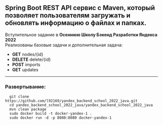 ## Spring Boot REST API сервис с Maven, который позволяет пользователям загружать и обновлять информацию о файлах и папках.  

Вступительное задание в __Осеннюю Школу Бэкенд Разработки Яндекса 2022__  
Реализованы базовые задачи и дополнительная задача:  
- __GET__ nodes/{id}
- __DELETE__ delete/{id}
- __POST__ imports
- __GET__ updates  
---
### Развертывание:
``` 
  git clone https://github.com/l92169/yandex_backend_school_2022_java.git  
  cd yandex_backend_school_2022_java/yandex_backend_school_2022_java  
  mvn clean package  
  sudo docker build -t docker-yandex-1 .  
  sudo docker run -d -p 8080:8080 docker-yandex-1  
```

